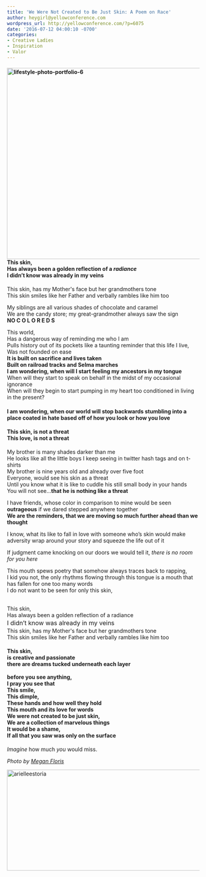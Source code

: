 ```yaml
---
title: 'We Were Not Created to Be Just Skin: A Poem on Race'
author: heygirl@yellowconference.com
wordpress_url: http://yellowconference.com/?p=6075
date: '2016-07-12 04:00:10 -0700'
categories:
- Creative Ladies
- Inspiration
- Valor
---
```

<h4 class="p1"><span class="s1"><a href="http://yellowconference.com/wp-content/uploads/2016/07/lifestyle-photo-portfolio-6.jpg"><img class="aligncenter size-full wp-image-6086" src="http://yellowconference.com/wp-content/uploads/2016/07/lifestyle-photo-portfolio-6.jpg" alt="lifestyle-photo-portfolio-6" width="700" height="500" /></a>This skin,<br />
</span><span class="s1">Has always been a golden reflection of a <em>radiance<br />
</em></span><span class="s1">I didn&rsquo;t know was already in my veins</span></h4></p>
<p class="p1"><span class="s1">This skin, has my Mother's face but her grandmothers tone<br />
</span><span class="s1">This skin smiles like her Father and verbally rambles like him too<br />
</span></p></p>
<p class="p1"><span class="s1">My siblings are all various shades of chocolate and caramel<br />
</span><span class="s1">We are the candy store; my great-grandmother always saw the sign<br />
</span><span class="s1"><strong>NO C O L O R E D S</strong><br />
</span></p></p>
<p class="p1"><span class="s1">This world,<br />
</span><span class="s1">Has a dangerous way of reminding me who I am<br />
</span><span class="s1">Pulls history out of its pockets like a taunting reminder that this life I live,<br />
</span><span class="s1">Was not founded on ease<br />
</span><strong><span class="s1">It is built on sacrifice and lives taken<br />
</span></strong><span class="s1"><strong>Built on railroad tracks and Selma marches</strong><br />
</span><strong><span class="s1">I am wondering, when will I start feeling my ancestors in my tongue<br />
</span></strong><span class="s1">When will they start to speak on behalf in the midst of my occasional ignorance<br />
</span><span class="s1">When will they begin to start pumping in my heart too conditioned in living in the present? </span></p></p>
<h4 class="p1"><span class="s1">I am wondering, when our world will stop backwards stumbling into a place coated in hate based off of how you look or how you love<br />
</span></h4></p>
<h4 class="p1"><span class="s1">This skin, is not a threat<br />
</span><span class="s1">This love, is not a threat</span></h4></p>
<p class="p1"><span class="s1">My brother is many shades darker than me<br />
</span><span class="s1">He looks like all the little boys I keep seeing in twitter hash tags and on t-shirts<br />
</span><span class="s1">My brother is nine years old and already over five foot<br />
</span><span class="s1">Everyone, would see his skin as a threat<br />
</span><span class="s1">Until you know what it is like to cuddle his still small body in your hands<br />
</span><span class="s1">You will not see...<strong>that he is nothing like a threat</strong></span></p></p>
<p class="p1"><span class="s1">I have friends, whose color in comparison to mine would be seen <strong>outrageous</strong> if we dared stepped&nbsp;</span><span class="s1">anywhere together<br />
</span><span class="s1"><strong>We are the reminders, that we are moving so much further ahead than we thought</strong><br />
</span></p></p>
<p class="p1"><span class="s1">I know, what its like to fall in love with someone who&rsquo;s skin would make adversity wrap around your story and squeeze the life out of it</span></p></p>
<p class="p1"><span class="s1">If judgment came knocking on our doors we would tell it, <i>there is no room for you here </i></span></p></p>
<p class="p1"><span class="s1">This mouth spews poetry that somehow always traces back to rapping,<br />
</span><span class="s1">I kid you not, the only rhythms flowing through this tongue is a mouth that has fallen for one too many words<br />
</span><span class="s1">I do not want to be seen for only this skin,</span></p><br />
<span class="s1">This skin,<br />
</span><span class="s1">Has always been a golden reflection of a radiance<br />
</span><span style="font-size: 16px; line-height: 1.5;">I didn&rsquo;t know was already in my veins<br />
</span><span class="s1">This skin, has my Mother's face but her grandmothers tone<br />
</span><span class="s1">This skin smiles like her Father and verbally rambles like him too</span></p>
<h4 class="p1"><span class="s1">This skin,<br />
</span><span class="s1">is creative and passionate<br />
</span><span class="s1">there are dreams tucked underneath each layer<br />
</span><span class="s1"><br />
</span><span class="s1">before you see anything,<br />
</span><span class="s1">I pray you see that<br />
</span><span class="s1">This smile,<br />
</span><span class="s1">This dimple,<br />
</span><span class="s1">These hands and how well they hold<br />
</span><span class="s1">This mouth and its love for words<br />
</span><span class="s1">We were not created to be just skin,<br />
</span><span class="s1">We are a collection of marvelous things<br />
</span><span class="s1">It would be a shame,<br />
</span><span class="s1">If all that you saw was only on the surface</span></h4></p>
<p class="p1"><span class="s1"><i>Imagine </i>how much <em>you</em> would miss.</span></p></p>
<p class="p1"><em>Photo by <a href="http://thewolfandthewildflower.com/travel/" target="_blank">Megan Floris</a></em></p></p>
<p class="p1"><a href="http://arielleestoria.com/" target="_blank"><img class="aligncenter size-full wp-image-6107" src="http://yellowconference.com/wp-content/uploads/2016/07/arielleestoria.jpg" alt="arielleestoria" width="700" height="264" /></a></p></p>
